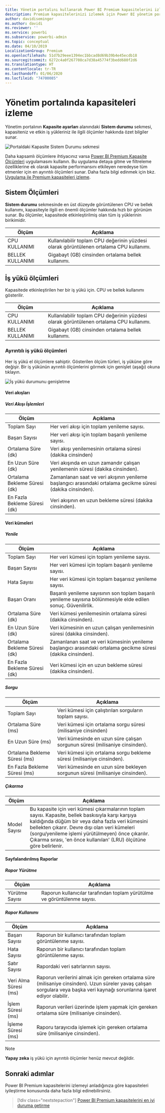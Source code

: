 ```yaml
---
title: Yönetim portalını kullanarak Power BI Premium kapasitelerini izleme
description: Premium kapasitelerinizi izlemek için Power BI yönetim portalını kullanın.
author: davidiseminger
ms.author: davidi
ms.reviewer: ''
ms.service: powerbi
ms.subservice: powerbi-admin
ms.topic: conceptual
ms.date: 04/10/2019
LocalizationGroup: Premium
ms.openlocfilehash: 51d7b29eee1394ec1bbcad8d69b39b4e45ecdb18
ms.sourcegitcommit: 6272c4a0f267708ca7d38a45774f3bedd680f2d6
ms.translationtype: HT
ms.contentlocale: tr-TR
ms.lasthandoff: 01/06/2020
ms.locfileid: "74700085"
---
```

# <a name="monitor-capacities-in-the-admin-portal"></a>Yönetim portalında kapasiteleri izleme

Yönetim portalının **Kapasite ayarları** alanındaki **Sistem durumu** sekmesi, kapasiteniz ve etkin iş yükleriniz ile ilgili ölçümler hakkında özet bilgiler sunar.  

![Portaldaki Kapasite Sistem Durumu sekmesi](media/service-admin-premium-monitor-portal/admin-portal-health.png)

Daha kapsamlı ölçümlere ihtiyacınız varsa [Power BI Premium Kapasite Ölçümleri](service-admin-premium-monitor-capacity.md) uygulamasını kullanın. Bu uygulama detaya gitme ve filtreleme özelliklerine ek olarak kapasite performansını etkileyen neredeyse tüm etmenler için en ayrıntılı ölçümleri sunar. Daha fazla bilgi edinmek için bkz. [Uygulama ile Premium kapasiteleri izleme](service-admin-premium-monitor-capacity.md).

## <a name="system-metrics"></a>Sistem Ölçümleri

**Sistem durumu** sekmesinde en üst düzeyde görüntülenen CPU ve bellek kullanımı, kapasiteyle ilgili en önemli ölçümler hakkında hızlı bir görünüm sunar. Bu ölçümler, kapasitede etkinleştirilmiş olan tüm iş yüklerinin birikimidir.

| **Ölçüm** | **Açıklama** |
| --- | --- |
| CPU KULLANIMI | Kullanılabilir toplam CPU değerinin yüzdesi olarak görüntülenen ortalama CPU kullanımı. |
| BELLEK KULLANIMI | Gigabayt (GB) cinsinden ortalama bellek kullanımı.|

## <a name="workload-metrics"></a>İş yükü ölçümleri

Kapasitede etkinleştirilen her bir iş yükü için. CPU ve bellek kullanımı gösterilir.

| **Ölçüm** | **Açıklama** |
| --- | --- |
| CPU KULLANIMI | Kullanılabilir toplam CPU değerinin yüzdesi olarak görüntülenen ortalama CPU kullanımı. |
| BELLEK KULLANIMI | Gigabayt (GB) cinsinden ortalama bellek kullanımı.|

### <a name="detailed-workload-metrics"></a>Ayrıntılı iş yükü ölçümleri

Her iş yükü el ölçümlere sahiptir. Gösterilen ölçüm türleri, iş yüküne göre değişir. Bir iş yükünün ayrıntılı ölçümlerini görmek için genişlet (aşağı) okuna tıklayın.

![İş yükü durumunu genişletme](media/service-admin-premium-monitor-portal/admin-portal-health-expand.png)

#### <a name="dataflows"></a>Veri akışları

##### <a name="dataflow-operations"></a>Veri Akışı İşlemleri

| **Ölçüm** | **Açıklama** |
| --- | --- |
| Toplam Sayı | Her veri akışı için toplam yenileme sayısı. |
| Başarı Sayısı | Her veri akışı için toplam başarılı yenileme sayısı.|
| Ortalama Süre (dk) | Veri akışı yenilemesinin ortalama süresi (dakika cinsinden) |
| En Uzun Süre (dk) | Veri akışında en uzun zamandır çalışan yenilemenin süresi (dakika cinsinden). |
| Ortalama Bekleme Süresi (dk) | Zamanlanan saat ve veri akışının yenileme başlangıcı arasındaki ortalama gecikme süresi (dakika cinsinden). |
| En Fazla Bekleme Süresi (dk) | Veri akışının en uzun bekleme süresi (dakika cinsinden).  |

#### <a name="datasets"></a>Veri kümeleri

##### <a name="refresh"></a>Yenile

| **Ölçüm** | **Açıklama** |
| --- | --- |
| Toplam Sayı | Her veri kümesi için toplam yenileme sayısı. |
| Başarı Sayısı | Her veri kümesi için toplam başarılı yenileme sayısı. |
| Hata Sayısı | Her veri kümesi için toplam başarısız yenileme sayısı. |
| Başarı Oranı  | Başarılı yenileme sayısının son toplam başarılı yenileme sayısına bölünmesiyle elde edilen sonuç. Güvenilirlik. |
| Ortalama Süre (dk) | Veri kümesi yenilemesinin ortalama süresi (dakika cinsinden).  |
| En Uzun Süre (dk) | Veri kümesinin en uzun çalışan yenilemesinin süresi (dakika cinsinden). |
| Ortalama Bekleme Süresi (dk) | Zamanlanan saat ve veri kümesinin yenileme başlangıcı arasındaki ortalama gecikme süresi (dakika cinsinden). |
| En Fazla Bekleme Süresi (dk) | Veri kümesi için en uzun bekleme süresi (dakika cinsinden). |

##### <a name="query"></a>Sorgu

| **Ölçüm** | **Açıklama** |
| --- | --- |
| Toplam Sayı | Veri kümesi için çalıştırılan sorguların toplam sayısı. |
| Ortalama Süre (ms) |Veri kümesi için ortalama sorgu süresi (milisaniye cinsinden)|
| En Uzun Süre (ms) |Veri kümesinde en uzun süre çalışan sorgunun süresi (milisaniye cinsinden). |
| Ortalama Bekleme Süresi (ms) |Veri kümesi için ortalama sorgu bekleme süresi (milisaniye cinsinden). |
| En Fazla Bekleme Süresi (ms) |Veri kümesinde en uzun süre bekleyen sorgunun süresi (milisaniye cinsinden). |

##### <a name="eviction"></a>Çıkarma

| **Ölçüm** | **Açıklama** |
| --- | --- |
| Model Sayısı | Bu kapasite için veri kümesi çıkarmalarının toplam sayısı. Kapasite, bellek baskısıyla karşı karşıya kaldığında düğüm bir veya daha fazla veri kümesini bellekten çıkarır. Devre dışı olan veri kümeleri (sorgu/yenileme işlemi yürütülmeyen) önce çıkarılır. Çıkarma sırası, 'en önce kullanılan' (LRU) ölçütüne göre belirlenir. |

#### <a name="paginated-reports"></a>Sayfalandırılmış Raporlar

##### <a name="report-execution"></a>Rapor Yürütme

| **Ölçüm** | **Açıklama** |
| --- | --- |
| Yürütme Sayısı  | Raporun kullanıcılar tarafından toplam yürütülme ve görüntülenme sayısı.|

##### <a name="report-usage"></a>Rapor Kullanımı

| **Ölçüm** | **Açıklama** |
| --- | --- |
| Başarı Sayısı | Raporun bir kullanıcı tarafından toplam görüntülenme sayısı. |
| Hata Sayısı |Raporun bir kullanıcı tarafından toplam görüntülenme sayısı.|
| Satır Sayısı |Rapordaki veri satırlarının sayısı. |
| Veri Alma Süresi (ms) |Raporun verilerini almak için gereken ortalama süre (milisaniye cinsinden). Uzun süreler yavaş çalışan sorgulara veya başka veri kaynağı sorunlarına işaret ediyor olabilir.  |
| İşlem Süresi (ms) |Raporun verileri üzerinde işlem yapmak için gereken ortalama süre (milisaniye cinsinden). |
| İşleme Süresi (ms) |Raporu tarayıcıda işlemek için gereken ortalama süre (milisaniye cinsinden). |

> [!NOTE]
> **Yapay zeka** iş yükü için ayrıntılı ölçümler henüz mevcut değildir.

## <a name="next-steps"></a>Sonraki adımlar

Power BI Premium kapasitelerini izlemeyi anladığınıza göre kapasiteleri iyileştirme konusunda daha fazla bilgi edinebilirsiniz.

> [!div class="nextstepaction"]
> [Power BI Premium kapasitelerini en iyi duruma getirme](service-premium-capacity-optimize.md)
